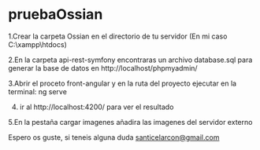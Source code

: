 # pruebaOssian

1.Crear la carpeta Ossian en el directorio de tu servidor (En mi caso C:\xampp\htdocs)

2.En la carpeta api-rest-symfony encontraras un archivo database.sql para generar la base de datos en http://localhost/phpmyadmin/

3.Abrir el proceto front-angular y en la ruta del proyecto ejecutar en la terminal: ng serve 

4. ir al http://localhost:4200/ para ver el resultado 

5.En la pestaña cargar imagenes añadira las imagenes del servidor externo 

Espero os guste, si teneis alguna duda santicelarcon@gmail.com
